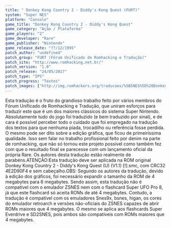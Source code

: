 ```yaml
---
title: " Donkey Kong Country 2 - Diddy's Kong Quest (FURT)"
system: "Super NES"
platform: "Console"
game_title: "Donkey Kong Country 2 - Diddy's Kong Quest"
game_category: "Ação / Plataforma"
game_players: "2"
game_developer: "Rare"
game_publisher: "Nintendo"
game_release_date: "??/12/1995"
patch_author: "undefined"
patch_group: "FURT (Fórum Unificado de Romhacking e Tradução)"
patch_site: "http://www.romhacking.net.br/"
patch_version: "1.0"
patch_release: "24/05/2017"
patch_type: "IPS"
patch_progress: "Textos"
patch_images: ["http://img.romhackers.org/traducoes/%5BSNES%5D%20Donkey%20Kong%20Country%202%20-%20FURT%20-%201.png","http://img.romhackers.org/traducoes/%5BSNES%5D%20Donkey%20Kong%20Country%202%20-%20FURT%20-%202.png","http://img.romhackers.org/traducoes/%5BSNES%5D%20Donkey%20Kong%20Country%202%20-%20FURT%20-%203.png"]
---
```

Esta tradução é o fruto do grandioso trabalho feito por vários membros do Fórum Unificado de Romhacking e Tradução, que uniram esforços para traduzir este que é um dos maiores clássicos do sistema Super Nintendo. Absolutamente tudo do jogo foi traduzido (e bem traduzido por sinal), e de cara é possível perceber todo o cuidado que foi empregado na tradução dos textos para que nenhuma piada, trocadilho ou referência fosse perdida. O mesmo pode ser dito sobre a edição gráfica, que ficou de primeiríssima qualidade. Isso sem falar no trabalho profissional feito por denim na parte de romhacking, que não só tornou este projeto possível como também fez com que o resultado final se parecesse com um lançamento oficial da própria Rare. Os autores desta tradução estão realmente de parabéns.ATENÇÃO:Esta tradução deve ser aplicada na ROM original Donkey Kong Country 2 - Diddy's Kong Quest (U) (V1.1) [!].smc, com CRC32 4E2D90F4 e sem cabeçalho.OBS: Segundo os autores da tradução, devido à edição dos gráficos, foi necessário expandir o tamanho da ROM de 4 megabytes para 6 megabytes. Sendo assim, esta tradução não é compatível com o emulador ZSNES nem com o flashcard Super UFO Pro 8, já que este flashcard só aceita ROMs de até 4 megabytes. Contudo, a tradução é compatível com os emuladores Snes9x, bsnes, higan, os cores do emulador retroarch e versões não-oficiais do ZSNES capazes de abrir ROMs maiores que 4 megabytes. O mesmo se aplica aos flashcards Super Everdrive e SD2SNES, pois ambos são compatíveis com ROMs maiores que 4 megabytes.